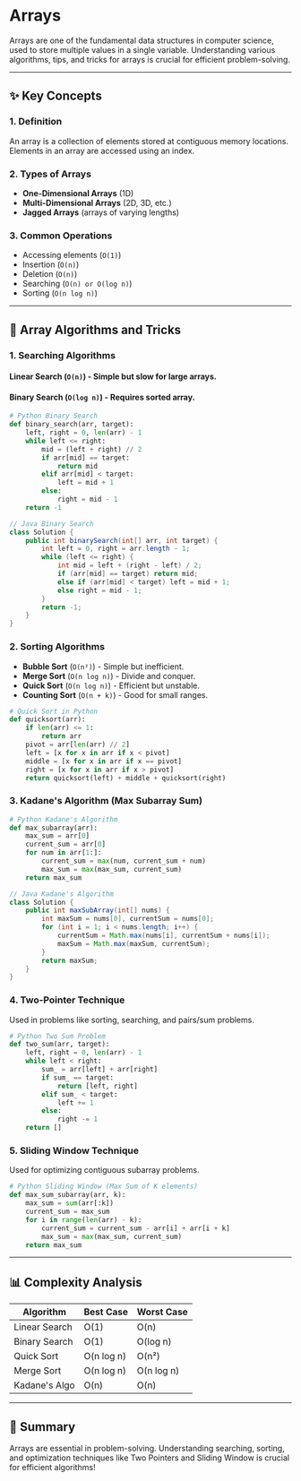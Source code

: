 
# Arrays

Arrays are one of the fundamental data structures in computer science, used to store multiple values in a single variable. Understanding various algorithms, tips, and tricks for arrays is crucial for efficient problem-solving.

---

## ✨ Key Concepts

### 1. **Definition**
An array is a collection of elements stored at contiguous memory locations. Elements in an array are accessed using an index.

### 2. **Types of Arrays**
- **One-Dimensional Arrays** (1D)
- **Multi-Dimensional Arrays** (2D, 3D, etc.)
- **Jagged Arrays** (arrays of varying lengths)

### 3. **Common Operations**
- Accessing elements (`O(1)`) 
- Insertion (`O(n)`) 
- Deletion (`O(n)`) 
- Searching (`O(n) or O(log n)`) 
- Sorting (`O(n log n)`) 

---

## 🌟 Array Algorithms and Tricks

### 1. **Searching Algorithms**
#### Linear Search (`O(n)`) - Simple but slow for large arrays.
#### Binary Search (`O(log n)`) - Requires sorted array.
```python
# Python Binary Search
def binary_search(arr, target):
    left, right = 0, len(arr) - 1
    while left <= right:
        mid = (left + right) // 2
        if arr[mid] == target:
            return mid
        elif arr[mid] < target:
            left = mid + 1
        else:
            right = mid - 1
    return -1
```
```java
// Java Binary Search
class Solution {
    public int binarySearch(int[] arr, int target) {
        int left = 0, right = arr.length - 1;
        while (left <= right) {
            int mid = left + (right - left) / 2;
            if (arr[mid] == target) return mid;
            else if (arr[mid] < target) left = mid + 1;
            else right = mid - 1;
        }
        return -1;
    }
}
```

### 2. **Sorting Algorithms**
- **Bubble Sort** (`O(n²)`) - Simple but inefficient.
- **Merge Sort** (`O(n log n)`) - Divide and conquer.
- **Quick Sort** (`O(n log n)`) - Efficient but unstable.
- **Counting Sort** (`O(n + k)`) - Good for small ranges.

```python
# Quick Sort in Python
def quicksort(arr):
    if len(arr) <= 1:
        return arr
    pivot = arr[len(arr) // 2]
    left = [x for x in arr if x < pivot]
    middle = [x for x in arr if x == pivot]
    right = [x for x in arr if x > pivot]
    return quicksort(left) + middle + quicksort(right)
```

### 3. **Kadane's Algorithm (Max Subarray Sum)**
```python
# Python Kadane's Algorithm
def max_subarray(arr):
    max_sum = arr[0]
    current_sum = arr[0]
    for num in arr[1:]:
        current_sum = max(num, current_sum + num)
        max_sum = max(max_sum, current_sum)
    return max_sum
```
```java
// Java Kadane's Algorithm
class Solution {
    public int maxSubArray(int[] nums) {
        int maxSum = nums[0], currentSum = nums[0];
        for (int i = 1; i < nums.length; i++) {
            currentSum = Math.max(nums[i], currentSum + nums[i]);
            maxSum = Math.max(maxSum, currentSum);
        }
        return maxSum;
    }
}
```

### 4. **Two-Pointer Technique**
Used in problems like sorting, searching, and pairs/sum problems.
```python
# Python Two Sum Problem
def two_sum(arr, target):
    left, right = 0, len(arr) - 1
    while left < right:
        sum_ = arr[left] + arr[right]
        if sum_ == target:
            return [left, right]
        elif sum_ < target:
            left += 1
        else:
            right -= 1
    return []
```

### 5. **Sliding Window Technique**
Used for optimizing contiguous subarray problems.
```python
# Python Sliding Window (Max Sum of K elements)
def max_sum_subarray(arr, k):
    max_sum = sum(arr[:k])
    current_sum = max_sum
    for i in range(len(arr) - k):
        current_sum = current_sum - arr[i] + arr[i + k]
        max_sum = max(max_sum, current_sum)
    return max_sum
```

---

## 📊 Complexity Analysis
| Algorithm       | Best Case | Worst Case |
|----------------|-----------|------------|
| Linear Search  | O(1)      | O(n)       |
| Binary Search  | O(1)      | O(log n)   |
| Quick Sort     | O(n log n)| O(n²)      |
| Merge Sort     | O(n log n)| O(n log n) |
| Kadane's Algo  | O(n)      | O(n)       |

---

## 🚀 Summary
Arrays are essential in problem-solving. Understanding searching, sorting, and optimization techniques like Two Pointers and Sliding Window is crucial for efficient algorithms!

